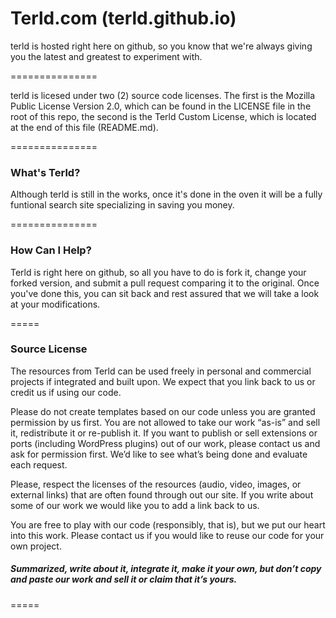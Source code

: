 Terld.com (terld.github.io)
===============

terld is hosted right here on github, so you know that we're always giving you the latest and greatest to experiment with.

===============

terld is licesed under two (2) source code licenses. The first is the Mozilla Public License Version 2.0, which can be found in the LICENSE file in the root of this repo, the second is the Terld Custom License, which is located at the end of this file (README.md).

===============

### What's Terld?

Although terld is still in the works, once it's done in the oven it will be a fully funtional search site specializing in saving you money.

===============

### How Can I Help?

Terld is right here on github, so all you have to do is fork it, change your forked version, and submit a pull request comparing it to the original. Once you've done this, you can sit back and rest assured that we will take a look at your modifications.


=====

### Source License

The resources from Terld can be used freely in personal and commercial projects if integrated and built upon. We expect that you link back to us or credit us if using our code. 

Please do not create templates based on our code unless you are granted permission by us first. You are not allowed to take our work “as-is” and sell it, redistribute it or re-publish it. If you want to publish or sell extensions or ports (including WordPress plugins) out of our work, please contact us and ask for permission first. We’d like to see what’s being done and evaluate each request. 

Please, respect the licenses of the resources (audio, video, images, or external links) that are often found through out our site. If you write about some of our work we would like you to add a link back to us.

You are free to play with our code (responsibly, that is), but we put our heart into this work. Please contact us if you would like to reuse our code for your own project. 

##### Summarized, write about it, integrate it, make it your own, but don’t copy and paste our work and sell it or claim that it’s yours. 

=====
